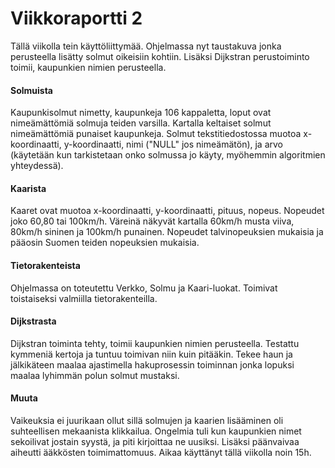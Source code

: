
# Viikkoraportti 2

Tällä viikolla tein käyttöliittymää. Ohjelmassa nyt taustakuva jonka perusteella lisätty solmut oikeisiin kohtiin. Lisäksi Dijkstran perustoiminto toimii, kaupunkien nimien perusteella.
#### Solmuista
Kaupunkisolmut nimetty, kaupunkeja 106 kappaletta, loput ovat nimeämättömiä solmuja teiden varsilla. Kartalla keltaiset solmut nimeämättömiä punaiset kaupunkeja. Solmut tekstitiedostossa muotoa x-koordinaatti, y-koordinaatti, nimi ("NULL" jos nimeämätön), ja arvo (käytetään kun tarkistetaan onko solmussa jo käyty, myöhemmin algoritmien yhteydessä). 

#### Kaarista
Kaaret ovat muotoa x-koordinaatti, y-koordinaatti, pituus, nopeus. Nopeudet joko 60,80 tai 100km/h. Väreinä näkyvät kartalla 60km/h musta viiva, 80km/h sininen ja 100km/h punainen. Nopeudet talvinopeuksien mukaisia ja pääosin Suomen teiden nopeuksien mukaisia.

#### Tietorakenteista
Ohjelmassa on toteutettu Verkko, Solmu ja Kaari-luokat. Toimivat toistaiseksi valmiilla tietorakenteilla.

#### Dijkstrasta
Dijkstran toiminta tehty, toimii kaupunkien nimien perusteella. Testattu kymmeniä kertoja ja tuntuu toimivan niin kuin pitääkin. Tekee haun ja jälkikäteen maalaa ajastimella hakuprosessin toiminnan jonka lopuksi maalaa lyhimmän polun solmut mustaksi.

#### Muuta
Vaikeuksia ei juurikaan ollut sillä solmujen ja kaarien lisääminen oli suhteellisen mekaanista klikkailua. Ongelmia tuli kun kaupunkien nimet sekoilivat jostain syystä, ja piti kirjoittaa ne uusiksi. Lisäksi päänvaivaa aiheutti ääkkösten toimimattomuus. 
Aikaa käyttänyt tällä viikolla noin 15h.

